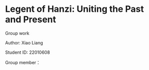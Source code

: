 # Legent of Hanzi: Uniting the Past and Present

 Group work
 
 Author: Xiao Liang

 Student ID: 22010608
 
 Group member：
 
